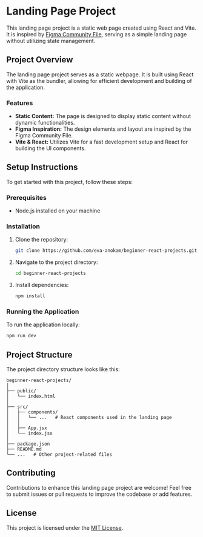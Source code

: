 # Landing Page Project

This landing page project is a static web page created using React and Vite. It is inspired by [Figma Community File](https://www.figma.com/community/file/827488004796756851), serving as a simple landing page without utilizing state management.

## Project Overview

The landing page project serves as a static webpage. It is built using React with Vite as the bundler, allowing for efficient development and building of the application.

### Features

- **Static Content:** The page is designed to display static content without dynamic functionalities.
- **Figma Inspiration:** The design elements and layout are inspired by the Figma Community File.
- **Vite & React:** Utilizes Vite for a fast development setup and React for building the UI components.

## Setup Instructions

To get started with this project, follow these steps:

### Prerequisites

- Node.js installed on your machine

### Installation

1. Clone the repository:

   ```bash
   git clone https://github.com/eva-anokam/beginner-react-projects.git
   ```

2. Navigate to the project directory:

   ```bash
   cd beginner-react-projects
   ```

3. Install dependencies:

   ```bash
   npm install
   ```

### Running the Application

To run the application locally:

```bash
npm run dev
```


## Project Structure

The project directory structure looks like this:

```
beginner-react-projects/
│
├── public/
│   └── index.html
│
├── src/
│   ├── components/
│   │   └── ...   # React components used in the landing page
│   │
│   ├── App.jsx
│   └── index.jsx
│
├── package.json
├── README.md
└── ...   # Other project-related files
```

## Contributing

Contributions to enhance this landing page project are welcome! Feel free to submit issues or pull requests to improve the codebase or add features.

## License

This project is licensed under the [MIT License](LICENSE).

